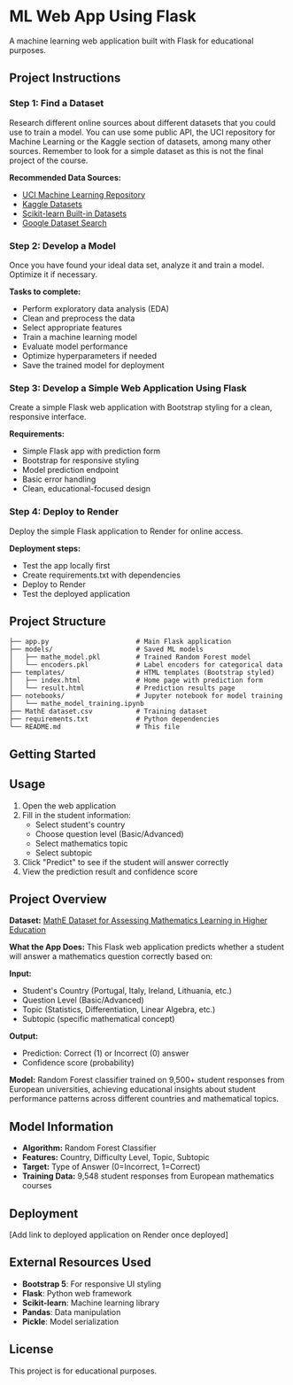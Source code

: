# ML Web App Using Flask

A machine learning web application built with Flask for educational purposes.

## Project Instructions

### Step 1: Find a Dataset
Research different online sources about different datasets that you could use to train a model. You can use some public API, the UCI repository for Machine Learning or the Kaggle section of datasets, among many other sources. Remember to look for a simple dataset as this is not the final project of the course.

**Recommended Data Sources:**
- [UCI Machine Learning Repository](https://archive.ics.uci.edu/ml/index.php)
- [Kaggle Datasets](https://www.kaggle.com/datasets)
- [Scikit-learn Built-in Datasets](https://scikit-learn.org/stable/datasets.html)
- [Google Dataset Search](https://datasetsearch.research.google.com/)

### Step 2: Develop a Model
Once you have found your ideal data set, analyze it and train a model. Optimize it if necessary.

**Tasks to complete:**
- Perform exploratory data analysis (EDA)
- Clean and preprocess the data
- Select appropriate features
- Train a machine learning model
- Evaluate model performance
- Optimize hyperparameters if needed
- Save the trained model for deployment

### Step 3: Develop a Simple Web Application Using Flask
Create a simple Flask web application with Bootstrap styling for a clean, responsive interface.

**Requirements:**
- Simple Flask app with prediction form
- Bootstrap for responsive styling  
- Model prediction endpoint
- Basic error handling
- Clean, educational-focused design

### Step 4: Deploy to Render
Deploy the simple Flask application to Render for online access.

**Deployment steps:**
- Test the app locally first
- Create requirements.txt with dependencies
- Deploy to Render
- Test the deployed application

## Project Structure
```
├── app.py                      # Main Flask application
├── models/                     # Saved ML models
│   ├── mathe_model.pkl         # Trained Random Forest model
│   └── encoders.pkl            # Label encoders for categorical data
├── templates/                  # HTML templates (Bootstrap styled)
│   ├── index.html              # Home page with prediction form
│   └── result.html             # Prediction results page
├── notebooks/                  # Jupyter notebook for model training
│   └── mathe_model_training.ipynb
├── MathE dataset.csv           # Training dataset
├── requirements.txt            # Python dependencies
└── README.md                   # This file
```

## Getting Started

## Usage
1. Open the web application
2. Fill in the student information:
   - Select student's country
   - Choose question level (Basic/Advanced)  
   - Select mathematics topic
   - Select subtopic
3. Click "Predict" to see if the student will answer correctly
4. View the prediction result and confidence score

## Project Overview

**Dataset:** [MathE Dataset for Assessing Mathematics Learning in Higher Education](https://archive.ics.uci.edu/dataset/1031/dataset+for+assessing+mathematics+learning+in+higher+education)

**What the App Does:**
This Flask web application predicts whether a student will answer a mathematics question correctly based on:

**Input:**
- Student's Country (Portugal, Italy, Ireland, Lithuania, etc.)
- Question Level (Basic/Advanced)
- Topic (Statistics, Differentiation, Linear Algebra, etc.)
- Subtopic (specific mathematical concept)

**Output:**
- Prediction: Correct (1) or Incorrect (0) answer
- Confidence score (probability)

**Model:** Random Forest classifier trained on 9,500+ student responses from European universities, achieving educational insights about student performance patterns across different countries and mathematical topics.

## Model Information
- **Algorithm:** Random Forest Classifier
- **Features:** Country, Difficulty Level, Topic, Subtopic
- **Target:** Type of Answer (0=Incorrect, 1=Correct)
- **Training Data:** 9,548 student responses from European mathematics courses

## Deployment
[Add link to deployed application on Render once deployed]

## External Resources Used
- **Bootstrap 5**: For responsive UI styling
- **Flask**: Python web framework
- **Scikit-learn**: Machine learning library
- **Pandas**: Data manipulation
- **Pickle**: Model serialization

## License
This project is for educational purposes.
